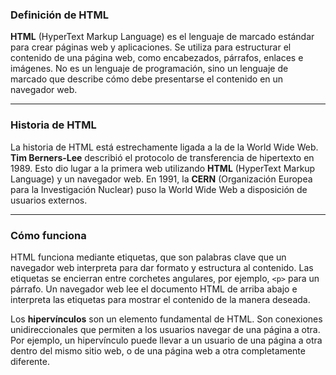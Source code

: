 ### Definición de HTML

**HTML** (HyperText Markup Language) es el lenguaje de marcado estándar para crear páginas web y aplicaciones. Se utiliza para estructurar el contenido de una página web, como encabezados, párrafos, enlaces e imágenes. No es un lenguaje de programación, sino un lenguaje de marcado que describe cómo debe presentarse el contenido en un navegador web.

---

### Historia de HTML

La historia de HTML está estrechamente ligada a la de la World Wide Web. **Tim Berners-Lee** describió el protocolo de transferencia de hipertexto en 1989. Esto dio lugar a la primera web utilizando **HTML** (HyperText Markup Language) y un navegador web. En 1991, la **CERN** (Organización Europea para la Investigación Nuclear) puso la World Wide Web a disposición de usuarios externos.

---

### Cómo funciona

HTML funciona mediante etiquetas, que son palabras clave que un navegador web interpreta para dar formato y estructura al contenido. Las etiquetas se encierran entre corchetes angulares, por ejemplo, `<p>` para un párrafo. Un navegador web lee el documento HTML de arriba abajo e interpreta las etiquetas para mostrar el contenido de la manera deseada.

Los **hipervínculos** son un elemento fundamental de HTML. Son conexiones unidireccionales que permiten a los usuarios navegar de una página a otra. Por ejemplo, un hipervínculo puede llevar a un usuario de una página a otra dentro del mismo sitio web, o de una página web a otra completamente diferente.